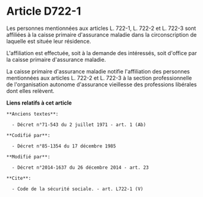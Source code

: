 # Article D722-1

Les personnes mentionnées aux articles L. 722-1, L. 722-2 et L. 722-3 sont affiliées à la caisse primaire d'assurance maladie
dans la circonscription de laquelle est située leur résidence. 

L'affiliation est effectuée, soit à la demande des intéressés, soit d'office par la caisse primaire d'assurance maladie. 

La caisse primaire d'assurance maladie notifie l'affiliation des personnes mentionnées aux articles L. 722-2 et L. 722-3 à la
section professionnelle de l'organisation autonome d'assurance vieillesse des professions libérales dont elles relèvent.

**Liens relatifs à cet article**

	**Anciens textes**:

	  - Décret n°71-543 du 2 juillet 1971 - art. 1 (Ab)

	**Codifié par**:

	  - Décret n°85-1354 du 17 décembre 1985

	**Modifié par**:

	  - Décret n°2014-1637 du 26 décembre 2014 - art. 23

	**Cite**:

	  - Code de la sécurité sociale. - art. L722-1 (V)
